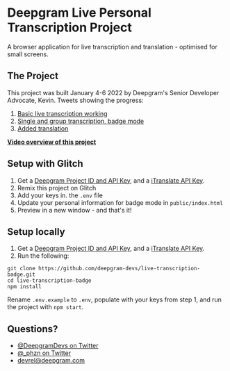 # Deepgram Live Personal Transcription Project

A browser application for live transcription and translation - optimised for small screens. 

## The Project

This project was built January 4-6 2022 by Deepgram's Senior Developer Advocate, Kevin. Tweets showing the progress:

1. [Basic live transcription working](https://twitter.com/_phzn/status/1478504862170161152)
2. [Single and group transcription, badge mode](https://twitter.com/_phzn/status/1478821408486699009)
3. [Added translation](https://twitter.com/_phzn/status/1479186257771220992)

__[Video overview of this project](https://youtu.be/VPdvo6fF0zc)__

## Setup with Glitch

1. Get a [Deepgram Project ID and API Key](https://console.deepgram.com), and a [iTranslate API Key](ttps://itranslate.com/api).
2. Remix this project on Glitch
3. Add your keys in. the `.env` file
4. Update your personal information for badge mode in `public/index.html`
5. Preview in a new window - and that's it! 

## Setup locally

1. Get a [Deepgram Project ID and API Key](https://console.deepgram.com), and a [iTranslate API Key](ttps://itranslate.com/api).
3. Run the following: 

```
git clone https://github.com/deepgram-devs/live-transcription-badge.git
cd live-transcription-badge
npm install
```

Rename `.env.example` to `.env`, populate with your keys from step 1, and run the project with `npm start`.

## Questions?

- [@DeepgramDevs on Twitter](https://twitter.com/DeepgramDevs)
- [@_phzn on Twitter](https://twitter.com/_phzn)
- [devrel@deepgram.com](mailto:devrel@deepgram.com)
